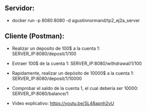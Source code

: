 ## Servidor:
* docker run -p 8080:8080 -d agustinnormand/tp2_ej2a_server

## Cliente (Postman):
* Realizar un deposito de 100$ a la cuenta 1: SERVER_IP:8080/deposit/1/100
* Extraer 100$ de la cuenta 1: SERVER_IP:8080/withdrawal/1/100
* Rapidamente, realizar un depósito de 10000$ a la cuenta 1: SERVER_IP:8080/deposit/1/10000
* Comprobar el saldo de la cuenta 1, el cual debería ser 10000: SERVER_IP:8080/balance/1

* Video explicativo: https://youtu.be/SL48apnh2vU

